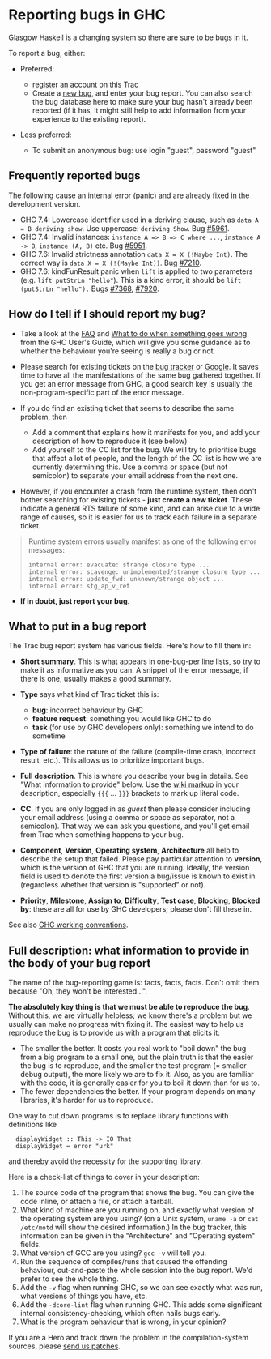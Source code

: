 # Reporting bugs in GHC



Glasgow Haskell is a changing system so there are sure to be bugs in it.



To report a bug, either:


- Preferred:

  - [register](/trac/ghc/register) an account on this Trac
  - Create a [new bug](/trac/ghc/newticket?type=bug), and enter your bug report. You can also search the bug database here to make sure your bug hasn't already been reported (if it has, it might still help to add information from your experience to the existing report).
- Less preferred:

  - To submit an anonymous bug: use login "guest", password "guest"

## Frequently reported bugs



The following cause an internal error (panic) and are already fixed in the development version.


- GHC 7.4: Lowercase identifier used in a deriving clause, such as `data A = B deriving show`. Use uppercase: `deriving Show`. Bug [\#5961](https://gitlab.staging.haskell.org/ghc/ghc/issues/5961).
- GHC 7.4: Invalid instances: `instance A => B => C where ...`, `instance A -> B`, `instance (A, B)` etc. Bug [\#5951](https://gitlab.staging.haskell.org/ghc/ghc/issues/5951).
- GHC 7.6: Invalid strictness annotation `data X = X (!Maybe Int)`. The correct way is `data X = X (!(Maybe Int))`. Bug [\#7210](https://gitlab.staging.haskell.org/ghc/ghc/issues/7210).
- GHC 7.6: kindFunResult panic when `lift` is applied to two parameters (e.g. `lift putStrLn "hello"`). This is a kind error, it should be `lift (putStrLn "hello").` Bugs [\#7368](https://gitlab.staging.haskell.org/ghc/ghc/issues/7368), [\#7920](https://gitlab.staging.haskell.org/ghc/ghc/issues/7920).

## How do I tell if I should report my bug?


- Take a look at the [
  FAQ](http://haskell.org/haskellwiki/GHC/FAQ) and [What to do when something goes wrong](http://www.haskell.org/ghc/docs/latest/html/users_guide/wrong.html) from the GHC User's Guide, which will give you some guidance as to whether the behaviour you're seeing is really a bug or not.

- Please search for existing tickets on the [
  bug tracker](http://hackage.haskell.org/trac/ghc) or [
  Google](http://www.google.com/?q=site:ghc.haskell.org/trac/ghc/ticket%20).  It saves time to have all the manifestations of the same bug gathered together.  If you get an error message from GHC, a good search key is usually the non-program-specific part of the error message.  

- If you do find an existing ticket that seems to describe the same problem, then

  - Add a comment that explains how it manifests for you, and add your description of how to reproduce it (see below)
  - Add yourself to the CC list for the bug. We will try to prioritise bugs that affect a lot of people, and the length of the CC list is how we are currently determining this.  Use a comma or space (but not semicolon) to separate your email address from the next one.

- However, if you encounter a crash from the runtime system, then don't bother searching for existing tickets - **just create a new ticket**.  These indicate a general RTS failure of some kind, and can arise due to a wide range of causes, so it is easier for us to track each failure in a separate ticket.  

>
>
> Runtime system errors usually manifest as one of the following error messages:
>
>
> ```wiki
> internal error: evacuate: strange closure type ...
> internal error: scavenge: unimplemented/strange closure type ...
> internal error: update_fwd: unknown/strange object ...
> internal error: stg_ap_v_ret
> ```


- **If in doubt, just report your bug**.

## What to put in a bug report



The Trac bug report system has various fields. Here's how to fill them in:


- **Short summary**.  This is what appears in one-bug-per line lists, so try to make it as informative as you can. A snippet of the error message, if there is one, usually makes a good summary.

- **Type** says what kind of Trac ticket this is:

  - **bug**: incorrect behaviour by GHC
  - **feature request**: something you would like GHC to do
  - **task** (for use by GHC developers only): something we intend to do sometime


 


- **Type of failure**: the nature of the failure (compile-time crash, incorrect result, etc.).  This allows us to prioritize important bugs.

- **Full description**.  This is where you describe your bug in details.  See "What information to provide" below.  Use the [wiki markup](trac-wiki-misc) in your description, especially `{{{` ... `}}}` brackets to mark up literal code.

- **CC**.  If you are only logged in as *guest* then please consider including your email address (using a comma or space as separator, not a semicolon). That way we can ask you questions, and you'll get email from Trac when something happens to your bug.

- **Component**, **Version**, **Operating system**, **Architecture** all help to describe the setup that failed. Please pay particular attention to **version**, which is the version of GHC that you are running. Ideally, the version field is used to denote the first version a bug/issue is known to exist in (regardless whether that version is "supported" or not). 

- **Priority**, **Milestone**, **Assign to**, **Difficulty**, **Test case**, **Blocking**, **Blocked by**:  these are all for use by GHC developers; please don't fill these in.


See also [GHC working conventions](working-conventions).
 


## Full description: what information to provide in the body of your bug report



The name of the bug-reporting game is: facts, facts, facts. Don't omit them because "Oh, they won't be interested…".



**The absolutely key thing is that we must be able to reproduce the bug**.  Without this, we are virtually helpless; we know there's a problem but we usually can make no progress with fixing it.  The easiest way to help us reproduce the bug is to provide us with a program that elicits it:


- The smaller the better.  It costs you real work to "boil down" the bug from a big program to a small one, but the plain truth is that the easier the bug is to reproduce, and the smaller the test program (= smaller debug output), the more likely we are to fix it. Also, as you are familiar with the code, it is generally easier for you to boil it down than for us to.
- The fewer dependencies the better.  If your program depends on many libraries, it's harder for us to reproduce.  


One way to cut down programs is to replace library functions with definitions like


```wiki
  displayWidget :: This -> IO That
  displayWidget = error "urk"
```


and thereby avoid the necessity for the supporting library.  



Here is a check-list of things to cover in your description:


1. The source code of the program that shows the bug.  You can give the code inline, or attach a file, or attach a tarball.
1. What kind of machine are you running on, and exactly what version of the operating system are you using? (on a Unix system, `uname -a` or `cat /etc/motd` will show the desired information.) In the bug tracker, this information can be given in the "Architecture" and "Operating system" fields.
1. What version of GCC are you using? `gcc -v` will tell you.
1. Run the sequence of compiles/runs that caused the offending behaviour, cut-and-paste the whole session into the bug report. We'd prefer to see the whole thing.
1. Add the `-v` flag when running GHC, so we can see exactly what was run, what versions of things you have, etc.
1. Add the `-dcore-lint` flag when running GHC.  This adds some significant internal consistency-checking, which often nails bugs early.
1. What is the program behaviour that is wrong, in your opinion?


If you are a Hero and track down the problem in the compilation-system sources, please [send us patches](working-conventions/submissions).


